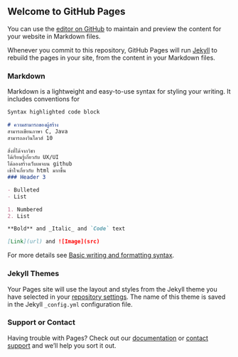 ## Welcome to GitHub Pages

You can use the [editor on GitHub](https://github.com/ToonBV/ToonBV/edit/gh-pages/index.md) to maintain and preview the content for your website in Markdown files.

Whenever you commit to this repository, GitHub Pages will run [Jekyll](https://jekyllrb.com/) to rebuild the pages in your site, from the content in your Markdown files.

### Markdown

Markdown is a lightweight and easy-to-use syntax for styling your writing. It includes conventions for

```markdown
Syntax highlighted code block

# ความสามารถของผู้สร้าง 
สามารถเขียนภาษา C, Java 
สามารถลงวินโดวส์ 10

สิ่งที่ได้จากวิชา
ได้เรียนรู้เกี่ยวกับ UX/UI
ได้ลองสร้างเว็บเพจบน github
เข้าใจเกี่ยวกับ html มากขึ้น
### Header 3

- Bulleted
- List

1. Numbered
2. List

**Bold** and _Italic_ and `Code` text

[Link](url) and ![Image](src)
```

For more details see [Basic writing and formatting syntax](https://docs.github.com/en/github/writing-on-github/getting-started-with-writing-and-formatting-on-github/basic-writing-and-formatting-syntax).

### Jekyll Themes

Your Pages site will use the layout and styles from the Jekyll theme you have selected in your [repository settings](https://github.com/ToonBV/ToonBV/settings/pages). The name of this theme is saved in the Jekyll `_config.yml` configuration file.

### Support or Contact

Having trouble with Pages? Check out our [documentation](https://docs.github.com/categories/github-pages-basics/) or [contact support](https://support.github.com/contact) and we’ll help you sort it out.
